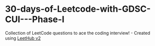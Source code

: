 # 30-days-of-Leetcode-with-GDSC-CUI---Phase-I
Collection of LeetCode questions to ace the coding interview! - Created using [LeetHub v2](https://github.com/arunbhardwaj/LeetHub-2.0)
